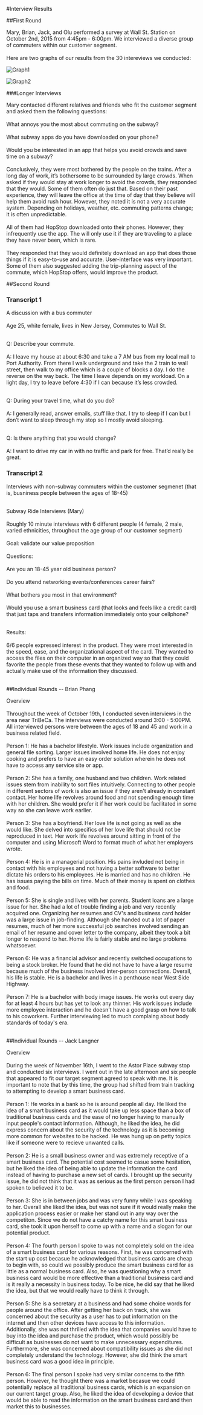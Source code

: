 #Interview Results

##First Round
<html>
<body>
<p>Mary, Brian, Jack, and Olu performed a survey at Wall St. Station on October 2nd, 2015 from 4:45pm - 6:00pm. We interviewed a diverse group of commuters within our customer segment.<br><br>
Here are two graphs of our results from the 30 intereviews we conducted:</p>
</body>
</html>
	
![Graph1](https://docs.google.com/spreadsheets/d/16jNCzWfa_DYHV939ffJshuHyGDIYsPWDf7iw2t2DKoQ/pubchart?oid=1032420562&format=image)

![Graph2](https://docs.google.com/spreadsheets/d/16jNCzWfa_DYHV939ffJshuHyGDIYsPWDf7iw2t2DKoQ/pubchart?oid=541175707&format=image)

###Longer Interviews
<html>
<body><p>
Mary contacted different relatives and friends who fit the customer segment and asked them the following questions:<br><br>
What annoys you the most about commuting on the subway?<br><br>
What subway apps do you have downloaded on your phone? <br><br>
Would you be interested in an app that helps you avoid crowds and save time on a subway?<br><br>
Conclusively, they were most bothered by the people on the trains. After a long day of work, it’s bothersome to be surrounded by large crowds. When asked if they would stay at work longer to avoid the crowds, they responded that they would. Some of them often do just that. Based on their past experience, they will leave the office at the time of day that they believe will help them avoid rush hour. However, they noted it is not a very accurate system. Depending on holidays, weather, etc. commuting patterns change; it is often unpredictable.<br><br>
All of them had HopStop downloaded onto their phones. However, they infrequently use the app. The will only use it if they are traveling to a place they have never been, which is rare.<br><br>
They responded that they would definitely download an app that does those things if it is easy-to-use and accurate. User-interface was very important. Some of them also suggested adding the trip-planning aspect of the commute, which HopStop offers, would improve the product. 
</p></body></html>

##Second Round

<html>
<body>
<h3>Transcript 1</h3>
<p>A discussion with a bus commuter<br><br>
Age 25, white female, lives in New Jersey, Commutes to Wall St.<br><br>

Q: Describe your commute.<br><br>
A: I leave my house at about 6:30 and take a 7 AM bus from my local mall to Port Authority. From there I walk underground and take the 2 train to wall street, then walk to my office which is a couple of blocks a day. I do the reverse on the way back. The time I leave depends on my workload. On a light day, I try to leave before 4:30 if I can because it’s less crowded. <br><br>

Q: During your travel time, what do you do?<br><br>
A: I generally read, answer emails, stuff like that. I try to sleep if I can but I don’t want to sleep through my stop so I mostly avoid sleeping. <br><br>

Q: Is there anything that you would change?<br><br>
A: I want to drive my car in with no traffic and park for free. That’d really be great.</p>

<h3>Transcript 2</h3>
<p>Interviews with non-subway commuters within the customer segmenet (that is, busniness people between the ages of 18-45) <br><br>

Subway Ride Interviews (Mary)<br><br>
Roughly 10 minute interviews with 6 different people (4 female, 2 male, varied ethnicities, throughout the age group of our customer segment)<br><br>
Goal: validate our value proposition<br><br>
Questions: <br><br>
Are you an 18-45 year old business person?<br><br>
Do you attend networking events/conferences career fairs?<br><br>
What bothers you most in that environment?<br><br>
Would you use a smart business card (that looks and feels like a credit card) that just taps and transfers information immediately onto your cellphone? <br><br>

Results: <br><br> 6/6 people expressed interest in the product. They were most interested in the speed, ease, and the organizational aspect of the card. They wanted to access the files on their computer in an organized way so that they could favorite the people from these events that they wanted to follow up with and actually make use of the information they discussed. <br><br>


</body>
</html>

##Individual Rounds -- Brian Phang

<html><body>
<p>Overview<br><br>
Throughout the week of October 19th, I conducted seven interviews in the area near TriBeCa. The interviews were conducted around 3:00 - 5:00PM. All interviewed persons were between the ages of 18 and 45 and work in a business related field.<br><br>
Person 1: He has a bachelor lifestyle. Work issues include organization and general file sorting. Larger issues involved home life. He does not enjoy cooking and prefers to have an easy order solution wherein he does not have to access any service site or app.<br><br>
Person 2: She has a family, one husband and two children. Work related issues stem from inability to sort files intuitively. Connecting to other people in different sectors of work is also an issue if they aren't already in constant contact. Her home life revolves around food and not spending enough time with her children. She would prefer it if her work could be facilitated in some way so she can leave work earlier.<br><br>
Person 3: She has a boyfriend. Her love life is not going as well as she would like. She delved into specifics of her love life that should not be reproduced in text. Her work life revolves around sitting in front of the computer and using Microsoft Word to format much of what her employers wrote.<br><br>
Person 4: He is in a managerial position. His pains invluded not being in contact with his employees and not having a better software to better dictate his orders to his employees. He is married and has no children. He has issues paying the bills on time. Much of their money is spent on clothes and food.<br><br>
Person 5: She is single and lives with her parents. Student loans are a large issue for her. She had a lot of trouble finding a job and very recently acquired one. Organizing her resumes and CV's and business card holder was a large issue in job-finding. Although she handed out a lot of paper resumes, much of her more successful job searches involved sending an email of her resume and cover letter to the company, albeit they took a bit longer to respond to her. Home life is fairly stable and no large problems whatsoever.<br><br>
Person 6: He was a financial advisor and recently switched occupations to being a stock broker. He found that he did not have to have a large resume because much of the business involved inter-person connections. Overall, his life is stable. He is a bachelor and lives in a penthouse near West Side Highway.<br><br>
Person 7: He is a bachelor with body image issues. He works out every day for at least 4 hours but has yet to look any thinner. His work issues include more employee interaction and he doesn't have a good grasp on how to talk to his coworkers. Further interviewing led to much complaing about body standards of today's era. <br><br>


##Individual Rounds -- Jack Langner

<html><body>
<p>Overview<br><br>
During the week of November 16th, I went to the Astor Place subway stop and conducted six interviews. I went out in the late afternoon and six people that appeared to fit our target segment agreed to speak with me. It is important to note that by this time, the group had shifted from train tracking to attempting to develop a smart business card.<br><br>
Person 1: He works in a bank so he is around people all day. He liked the idea of a smart business card as it would take up less space than a box of traditional business cards and the ease of no longer having to manually input people's contact information. Although, he liked the idea, he did express concern about the security of the technology as it is becoming more common for websites to be hacked. He was hung up on petty topics like if someone were to recieve unwanted calls.<br><br>
Person 2: He is a small business owner and was extremely receptive of a smart business card. The potential cost seemed to casue some hesitation, but he liked the idea of being able to update the information the card instead of having to purchase a new set of cards. I brought up the security issue, he did not think that it was as serious as the first person person I had spoken to believed it to be.<br><br>
Person 3: She is in between jobs and was very funny while I was speaking to her. Overall she liked the idea, but was not sure if it would really make the application process easier or make her stand out in any way over the competiton. Since we do not have a catchy name for this smart business card, she took it upon herself to come up with a name and a slogan for our potential product.<br><br>
Person 4: The fourth person I spoke to was not completely sold on the idea of a smart business card for various reasons. First, he was concerned with the start up cost becasue he acknowledged that business cards are cheap to begin with, so could we possibly produce the smart business card for as little as a normal business card. Also, he was questioning why a smart business card would be more effective than a traditional business card and is it really a necessity in business today. To be nice, he did say that he liked the idea, but that we would really have to think it through.<br><br>
Person 5: She is a secretary at a business and had some choice words for people around the office. After getting her back on track, she was concerned about the security as a user has to put information on the internet and then other devices have access to this information. Additionally, she was not thrilled with the idea that companies would have to buy into the idea and purchase the product, which would possibly be difficult as businesses do not want to make unnecessary expenditures. Furthermore, she was concerned about compatibility issues as she did not completely understand the technology. However, she did think the smart business card was a good idea in principle. <br><br>
Person 6: The final person I spoke had very similar concerns to the fifth person. However, he thought there was a market becasue we could potentially replace all traditional business cards, which is an expansion on our current target group. Also, he liked the idea of developing a device that would be able to read the information on the smart business card and then market this to businesses. <br><br>
